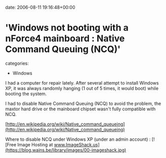 


date: 2006-08-11 19:16:48+00:00


# 'Windows not booting with a nForce4 mainboard : Native Command Queuing (NCQ)'

categories:
- Windows


I had a computer for repair lately.
After several attempt to install Windows XP, it was always randomly hanging (1 out of 5 times, it would boot) while booting the system.

I had to disable Native Command Queuing (NCQ) to avoid the problem, the maxtor hard drive or the mainboard chipset wasn't fully compatible with NCQ.

[http://en.wikipedia.org/wiki/Native_command_queueing](http://en.wikipedia.org/wiki/Native_command_queueing)

Where to disable NCQ under Windows XP (under an admin account) :
[![Free Image Hosting at www.ImageShack.us](https://blog.wains.be/library/images/00-imageshack.jpg)


